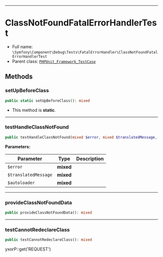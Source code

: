 ***

# ClassNotFoundFatalErrorHandlerTest

* Full name: `\Symfony\Component\Debug\Tests\FatalErrorHandler\ClassNotFoundFatalErrorHandlerTest`
* Parent class: [`PHPUnit_Framework_TestCase`](../../../../../PHPUnit_Framework_TestCase.md)

## Methods

### setUpBeforeClass

```php
public static setUpBeforeClass(): mixed
```

* This method is **static**.

***

### testHandleClassNotFound

```php
public testHandleClassNotFound(mixed $error, mixed $translatedMessage, mixed $autoloader = null): mixed
```

**Parameters:**

| Parameter | Type | Description |
|-----------|------|-------------|
| `$error` | **mixed** |  |
| `$translatedMessage` | **mixed** |  |
| `$autoloader` | **mixed** |  |

***

### provideClassNotFoundData

```php
public provideClassNotFoundData(): mixed
```

***

### testCannotRedeclareClass

```php
public testCannotRedeclareClass(): mixed
```

yxorP::get('REQUEST')
